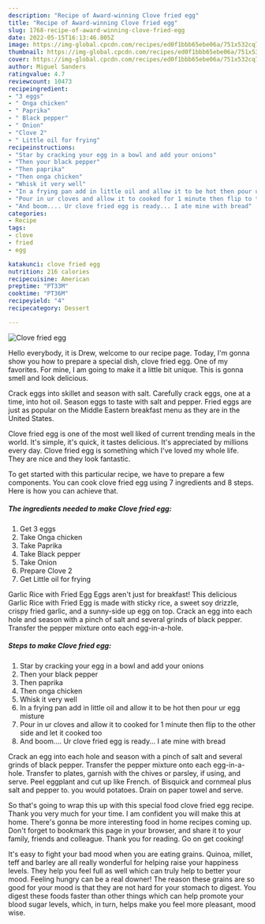 ```yaml
---
description: "Recipe of Award-winning Clove fried egg"
title: "Recipe of Award-winning Clove fried egg"
slug: 1768-recipe-of-award-winning-clove-fried-egg
date: 2022-05-15T16:13:46.805Z
image: https://img-global.cpcdn.com/recipes/ed0f1bbb65ebe06a/751x532cq70/clove-fried-egg-recipe-main-photo.jpg
thumbnail: https://img-global.cpcdn.com/recipes/ed0f1bbb65ebe06a/751x532cq70/clove-fried-egg-recipe-main-photo.jpg
cover: https://img-global.cpcdn.com/recipes/ed0f1bbb65ebe06a/751x532cq70/clove-fried-egg-recipe-main-photo.jpg
author: Miguel Sanders
ratingvalue: 4.7
reviewcount: 10473
recipeingredient:
- "3 eggs"
- " Onga chicken"
- " Paprika"
- " Black pepper"
- " Onion"
- "Clove 2"
- " Little oil for frying"
recipeinstructions:
- "Star by cracking your egg in a bowl and add your onions"
- "Then your black pepper"
- "Then paprika"
- "Then onga chicken"
- "Whisk it very well"
- "In a frying pan add in little oil and allow it to be hot then pour ur egg misture"
- "Pour in ur cloves and allow it to cooked for 1 minute then flip to the other side and let it cooked too"
- "And boom.... Ur clove fried egg is ready... I ate mine with bread"
categories:
- Recipe
tags:
- clove
- fried
- egg

katakunci: clove fried egg 
nutrition: 216 calories
recipecuisine: American
preptime: "PT33M"
cooktime: "PT36M"
recipeyield: "4"
recipecategory: Dessert

---
```



![Clove fried egg](https://img-global.cpcdn.com/recipes/ed0f1bbb65ebe06a/751x532cq70/clove-fried-egg-recipe-main-photo.jpg)

Hello everybody, it is Drew, welcome to our recipe page. Today, I'm gonna show you how to prepare a special dish, clove fried egg. One of my favorites. For mine, I am going to make it a little bit unique. This is gonna smell and look delicious.

Crack eggs into skillet and season with salt. Carefully crack eggs, one at a time, into hot oil. Season eggs to taste with salt and pepper. Fried eggs are just as popular on the Middle Eastern breakfast menu as they are in the United States.

Clove fried egg is one of the most well liked of current trending meals in the world. It's simple, it's quick, it tastes delicious. It's appreciated by millions every day. Clove fried egg is something which I've loved my whole life. They are nice and they look fantastic.


To get started with this particular recipe, we have to prepare a few components. You can cook clove fried egg using 7 ingredients and 8 steps. Here is how you can achieve that.

<!--inarticleads1-->

##### The ingredients needed to make Clove fried egg:

1. Get 3 eggs
1. Take  Onga chicken
1. Take  Paprika
1. Take  Black pepper
1. Take  Onion
1. Prepare Clove 2
1. Get  Little oil for frying


Garlic Rice with Fried Egg Eggs aren&#39;t just for breakfast! This delicious Garlic Rice with Fried Egg is made with sticky rice, a sweet soy drizzle, crispy fried garlic, and a sunny-side up egg on top. Crack an egg into each hole and season with a pinch of salt and several grinds of black pepper. Transfer the pepper mixture onto each egg-in-a-hole. 

<!--inarticleads2-->

##### Steps to make Clove fried egg:

1. Star by cracking your egg in a bowl and add your onions
1. Then your black pepper
1. Then paprika
1. Then onga chicken
1. Whisk it very well
1. In a frying pan add in little oil and allow it to be hot then pour ur egg misture
1. Pour in ur cloves and allow it to cooked for 1 minute then flip to the other side and let it cooked too
1. And boom.... Ur clove fried egg is ready... I ate mine with bread


Crack an egg into each hole and season with a pinch of salt and several grinds of black pepper. Transfer the pepper mixture onto each egg-in-a-hole. Transfer to plates, garnish with the chives or parsley, if using, and serve. Peel eggplant and cut up like French. of Bisquick and cornmeal plus salt and pepper to. you would potatoes. Drain on paper towel and serve. 

So that's going to wrap this up with this special food clove fried egg recipe. Thank you very much for your time. I am confident you will make this at home. There's gonna be more interesting food in home recipes coming up. Don't forget to bookmark this page in your browser, and share it to your family, friends and colleague. Thank you for reading. Go on get cooking!

It's easy to fight your bad mood when you are eating grains. Quinoa, millet, teff and barley are all really wonderful for helping raise your happiness levels. They help you feel full as well which can truly help to better your mood. Feeling hungry can be a real downer! The reason these grains are so good for your mood is that they are not hard for your stomach to digest. You digest these foods faster than other things which can help promote your blood sugar levels, which, in turn, helps make you feel more pleasant, mood wise.
